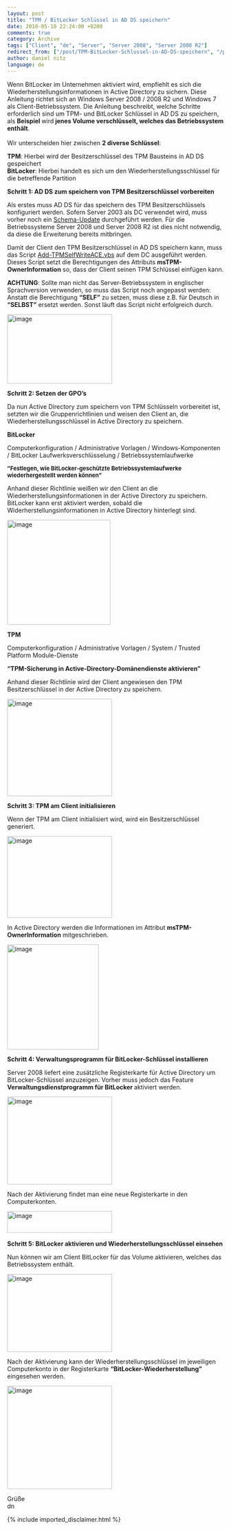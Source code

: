 ```yaml
---
layout: post
title: "TPM / BitLocker Schlüssel in AD DS speichern"
date: 2010-05-10 22:24:00 +0200
comments: true
category: Archive
tags: ["Client", "de", "Server", "Server 2008", "Server 2008 R2"]
redirect_from: ["/post/TPM-BitLocker-Schlussel-in-AD-DS-speichern", "/post/tpm-bitlocker-schlussel-in-ad-ds-speichern"]
author: daniel nitz
language: de
---
```

<!-- more -->
<p>Wenn BitLocker im Unternehmen aktiviert wird, empfiehlt es sich die Wiederherstellungsinformationen in Active Directory zu sichern. Diese Anleitung richtet sich an Windows Server 2008 / 2008 R2 und Windows 7 als Client-Betriebssystem. Die Anleitung beschreibt, welche Schritte erforderlich sind um TPM- und BitLocker Schl&uuml;ssel in AD DS zu speichern, als <strong>Beispiel </strong>wird<strong> jenes Volume verschl&uuml;sselt, welches das Betriebssystem enth&auml;lt</strong>. <br /> <br />Wir unterscheiden hier zwischen <strong>2 diverse Schl&uuml;ssel</strong>:</p>
<p><strong>TPM</strong>: Hierbei wird der Besitzerschl&uuml;ssel des TPM Bausteins in AD DS gespeichert <br /><strong>BitLocker</strong>: Hierbei handelt es sich um den Wiederherstellungsschl&uuml;ssel f&uuml;r die betreffende Partition</p>
<p><strong>Schritt 1: AD DS zum speichern von TPM Besitzerschl&uuml;ssel vorbereiten</strong></p>
<p>Als erstes muss AD DS f&uuml;r das speichern des TPM Besitzerschl&uuml;ssels konfiguriert werden. Sofern Server 2003 als DC verwendet wird, muss vorher noch ein <a href="http://technet.microsoft.com/en-us/library/dd875529(WS.10).aspx" target="_blank">Schema-Update</a> durchgef&uuml;hrt werden. F&uuml;r die Betriebssysteme Server 2008 und Server 2008 R2 ist dies nicht notwendig, da diese die Erweiterung bereits mitbringen.</p>
<p>Damit der Client den TPM Besitzerschl&uuml;ssel in AD DS speichern kann, muss das Script <a href="http://gallery.technet.microsoft.com/ScriptCenter/en-us/b4dee016-053e-4aa3-a278-3cebf70d1191" target="_blank">Add-TPMSelfWriteACE.vbs</a> auf dem DC ausgef&uuml;hrt werden. Dieses Script setzt die Berechtigungen des Attributs <strong>msTPM-OwnerInformation</strong> so, dass der Client seinen TPM Schl&uuml;ssel einf&uuml;gen kann.</p>
<p><strong>ACHTUNG</strong>: Sollte man nicht das Server-Betriebssystem in englischer Sprachversion verwenden, so muss das Script noch angepasst werden: Anstatt die Berechtigung <strong>&ldquo;SELF&rdquo;</strong> zu setzen, muss diese z.B. f&uuml;r Deutsch in <strong>&ldquo;SELBST&rdquo;</strong> ersetzt werden. Sonst l&auml;uft das Script nicht erfolgreich durch.</p>
<p><a href="/assets/archive/image_113.png" target="_blank"><img style="display: inline; border: 0px;" title="image" src="/assets/archive/image_thumb_113.png" alt="image" width="244" height="161" border="0" /></a></p>
<p><strong>Schritt 2: Setzen der GPO&rsquo;s</strong></p>
<p>Da nun Active Directory zum speichern von TPM Schl&uuml;sseln vorbereitet ist, setzten wir die Gruppenrichtlinien und weisen den Client an, die Wiederherstellungsschl&uuml;ssel in Active Directory zu speichern.</p>
<p><strong>BitLocker</strong></p>
<p>Computerkonfiguration / Administrative Vorlagen / Windows-Komponenten / BitLocker Laufwerksverschl&uuml;sselung / Betriebssystemlaufwerke</p>
<p><span style="font-size: small;"><strong>&rdquo;Festlegen, wie BitLocker-gesch&uuml;tzte Betriebssystemlaufwerke wiederhergestellt werden k&ouml;nnen&rdquo;</strong></span></p>
<p>Anhand dieser Richtlinie wei&szlig;en wir den Client an die Wiederherstellungsinformationen in der Active Directory zu speichern. BitLocker kann erst aktiviert werden, sobald die Widerherstellungsinformationen in Active Directory hinterlegt sind.</p>
<p><a href="/assets/archive/image_114.png" target="_blank"><img style="display: inline; border: 0px;" title="image" src="/assets/archive/image_thumb_114.png" alt="image" width="240" height="244" border="0" /></a></p>
<p><strong>TPM</strong></p>
<p>Computerkonfiguration / Administrative Vorlagen / System / Trusted Platform Module-Dienste</p>
<p><strong>&ldquo;TPM-Sicherung in Active-Directory-Dom&auml;nendienste aktivieren&rdquo;</strong></p>
<p>Anhand dieser Richtlinie wird der Client angewiesen den TPM Besitzerschl&uuml;ssel in der Active Directory zu speichern.</p>
<p><a href="/assets/archive/image_115.png" target="_blank"><img style="display: inline; border: 0px;" title="image" src="/assets/archive/image_thumb_115.png" alt="image" width="244" height="226" border="0" /></a></p>
<p><strong>Schritt 3: TPM am Client initialisieren</strong></p>
<p>Wenn der TPM am Client initialisiert wird, wird ein Besitzerschl&uuml;ssel generiert.</p>
<p><a href="/assets/archive/image_116.png" target="_blank"><img style="display: inline; border: 0px;" title="image" src="/assets/archive/image_thumb_116.png" alt="image" width="244" height="190" border="0" /></a></p>
<p>In Active Directory werden die Informationen im Attribut <strong>msTPM-OwnerInformation</strong> mitgeschrieben.</p>
<p><a href="/assets/archive/image_117.png" target="_blank"><img style="display: inline; border: 0px;" title="image" src="/assets/archive/image_thumb_117.png" alt="image" width="213" height="244" border="0" /></a></p>
<p><strong>Schritt 4: Verwaltungsprogramm f&uuml;r BitLocker-Schl&uuml;ssel installieren</strong></p>
<p>Server 2008 liefert eine zus&auml;tzliche Registerkarte f&uuml;r Active Directory um BitLocker-Schl&uuml;ssel anzuzeigen. Vorher muss jedoch das Feature <strong>Verwaltungsdienstprogramm f&uuml;r BitLocker </strong>aktiviert werden.</p>
<p><a href="/assets/archive/image_118.png" target="_blank"><img style="display: inline; border: 0px;" title="image" src="/assets/archive/image_thumb_118.png" alt="image" width="244" height="204" border="0" /></a></p>
<p>Nach der Aktivierung findet man eine neue Registerkarte in den Computerkonten.</p>
<p><a href="/assets/archive/image_119.png" target="_blank"><img style="display: inline; border: 0px;" title="image" src="/assets/archive/image_thumb_119.png" alt="image" width="244" height="50" border="0" /></a>&nbsp;</p>
<p><strong>Schritt 5: BitLocker aktivieren und Wiederherstellungsschl&uuml;ssel einsehen</strong></p>
<p>Nun k&ouml;nnen wir am Client BitLocker f&uuml;r das Volume aktivieren, welches das Betriebssystem enth&auml;lt.</p>
<p><a href="/assets/archive/image_120.png" target="_blank"><img style="display: inline; border: 0px;" title="image" src="/assets/archive/image_thumb_120.png" alt="image" width="244" height="181" border="0" /></a></p>
<p>Nach der Aktivierung kann der Wiederherstellungsschl&uuml;ssel im jeweiligen Computerkonto in der Registerkarte <strong>&ldquo;BitLocker-Wiederherstellung&rdquo; </strong>eingesehen werden.</p>
<p><a href="/assets/archive/image_121.png" target="_blank"><img style="display: inline; border: 0px;" title="image" src="/assets/archive/image_thumb_121.png" alt="image" width="244" height="240" border="0" /></a></p>
<p>Gr&uuml;&szlig;e <br />dn</p>
{% include imported_disclaimer.html %}
